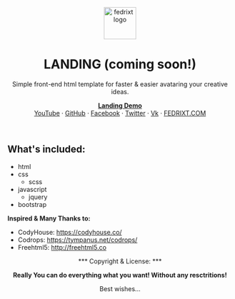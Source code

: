 <p align="center">
  <a href="http://fedrixt.com/">
    <img src="http://fedrixt.com/images/fedrixt_500.jpg" alt="fedrixt logo" width=72 height=72>
  </a>
<!-- TODO: delete brackets at least finished -->
  <h1 align="center">LANDING (coming soon!)</h1>
  <p align="center">Simple front-end html template for faster & easier avataring your creative ideas.</p>
  <p align="center">
    <a href="https://fedrixt.github.io/landing/" title="Demo of the landing repository"><strong>Landing Demo</strong></a>
    <br>
    <a href="https://www.youtube.com/channel/UCh-fv0kIaIProZK08duUrPQ" target="_blank" title="fedrixt's YouTube">YouTube</a>
    ·
    <a href="https://github.com/fedrixt" target="_blank" title="fedrixt GitHub">GitHub</a>
    ·
    <a href="https://www.facebook.com/fedrixt" target="_blank" title="fedrixt Facebook">Facebook</a>
    ·
    <a href="http://www.twitter.com/fedrixtSF" target="_blank" title="fedrixt Twitter">Twitter</a>
    ·
    <a href="https://new.vk.com/fedrixt" target="_blank" title="fedrixt Vk">Vk</a>
    ·
    <a href="http://fedrixt.com" target="_blank" title="fedrixt personal www page">FEDRIXT.COM</a>
  </p>
</p>

<br>

<!-- FIXME: complete list of technologies -->
## What's included:
- html
- css
  - scss
- javascript
  - jquery
- bootstrap

**Inspired & Many Thanks to:**
- CodyHouse: https://codyhouse.co/
- Codrops: https://tympanus.net/codrops/
- Freehtml5: http://freehtml5.co

<p align="center">*** Copyright & License: ***</p>
<p align="center"><strong>Really You can do everything what you want! Without any resctritions!</strong></p>
<p align="center">Best wishes...</p>
